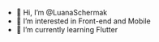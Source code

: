 - 👋 Hi, I’m @LuanaSchermak
- 👀 I’m interested in Front-end and Mobile
- 🌱 I’m currently learning Flutter
<!---
LuanaSchermak/LuanaSchermak is a ✨ special ✨ repository because its `README.md` (this file) appears on your GitHub profile.
You can click the Preview link to take a look at your changes.
--->
